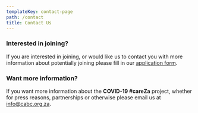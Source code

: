 ```yaml
---
templateKey: contact-page
path: /contact
title: Contact Us
---
```


### Interested in joining?

If you are interested in joining, or would like us to contact you with more information about potentially joining please fill in our [application form](/#joinus).

### Want more information?

If you want more information about the **COVID-19 #careZa** project, whether for press reasons, partnerships or otherwise please email us at [info@cabc.org.za](mail:info@cabc.org.za).
